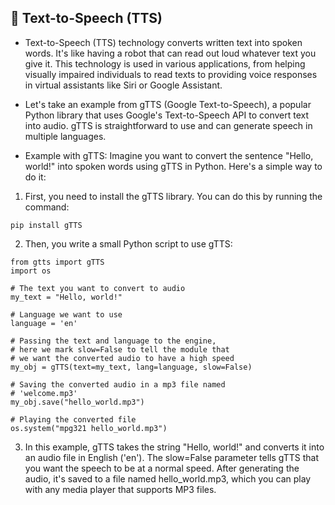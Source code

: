 ## 📙 Text-to-Speech (TTS) 

+ Text-to-Speech (TTS) technology converts written text into spoken words. It's like having a robot that can read out loud whatever text you give it. This technology is used in various applications, from helping visually impaired individuals to read texts to providing voice responses in virtual assistants like Siri or Google Assistant.

+ Let's take an example from gTTS (Google Text-to-Speech), a popular Python library that uses Google's Text-to-Speech API to convert text into audio. gTTS is straightforward to use and can generate speech in multiple languages.

+ Example with gTTS:
Imagine you want to convert the sentence "Hello, world!" into spoken words using gTTS in Python. Here's a simple way to do it:

1. First, you need to install the gTTS library. You can do this by running the command:

```
pip install gTTS

```

2. Then, you write a small Python script to use gTTS:

```
from gtts import gTTS
import os

# The text you want to convert to audio
my_text = "Hello, world!"

# Language we want to use
language = 'en'

# Passing the text and language to the engine,
# here we mark slow=False to tell the module that
# we want the converted audio to have a high speed
my_obj = gTTS(text=my_text, lang=language, slow=False)

# Saving the converted audio in a mp3 file named
# 'welcome.mp3'
my_obj.save("hello_world.mp3")

# Playing the converted file
os.system("mpg321 hello_world.mp3")

```

3. In this example, gTTS takes the string "Hello, world!" and converts it into an audio file in English ('en'). The slow=False parameter tells gTTS that you want the speech to be at a normal speed. After generating the audio, it's saved to a file named hello_world.mp3, which you can play with any media player that supports MP3 files.
